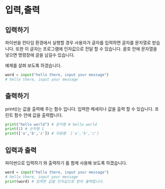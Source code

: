 # 입력,출력

## 입력하기

파이썬을 런타임 환경에서 실행할 경우 사용자가 글자를 입력하면 글자를 문자열로 받습니다. 또한 이 글자는 프로그램에 인자값으로 전달 할 수 있습니다. 괄호 안에 문자열을 넣으면 명령창에 글을 남길수 있습니다.

예제를 살펴 보도록 하겠습니다.

```python
word = input("hello there, input your message")
# hello there, input your message
```

## 출력하기

print()는 값을 출력해 주는 함수 입니다. 입력한 메세지나 값을 출력 할 수 있습니다. 프린트 함수 안에 값을 출력합니다.

```python
print("hello world") # 문자형 # hello world
print(1) # 숫자형 1
print(['a','b','c']) # 자료형  ['a','b','c']
```

## 입력과 출력

파이썬으로 입력하기 와 출력하기 를 함께 사용해 보도록 하겠습니다.

```python
word = input("hello there, input your message")
# hello there, input your message
print(word) # 입력한 값을 인자값으로 받아 출력합니다.
```
